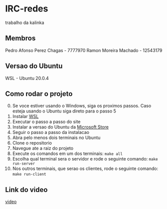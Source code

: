# IRC-redes
trabalho da kalinka

## Membros
Pedro Afonso Perez Chagas - 7777970
Ramon Moreira Machado - 12543179

## Versao do Ubuntu
WSL - Ubuntu 20.0.4

## Como rodar o projeto
0. Se voce estiver usando o Windows, siga os proximos passos. Caso esteja usando o Ubuntu siga direto para o passo 5
1. Instalar [WSL](https://learn.microsoft.com/en-us/windows/wsl/install)
2. Executar o passo a passo do site
3. Instalar a versao do Ubuntu da [Microsoft Store](https://www.microsoft.com/store/productId/9PN20MSR04DW)
4. Seguir o passo a passo da instalacao
5. Abra pelo menos dois terminais no Ubuntu
6. Clone o repositorio
7. Navegue ate a raiz do projeto
8. Execute os comandos em um dos terminais:
`make all`
9. Escolha qual terminal sera o servidor e rode o seguinte comando:
`make run-server`
10. Nos outros terminais, que serao os clientes, rode o seguinte comando:
`make run-client`

## Link do video
[video]()